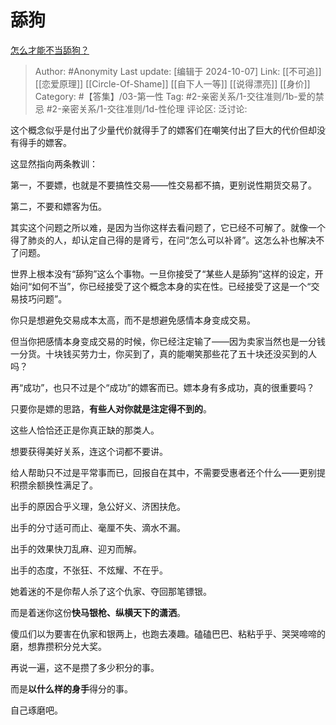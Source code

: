 # 舔狗
[怎么才能不当舔狗？](https://www.zhihu.com/question/264976486/answer/2613390212)

> Author: #Anonymity
> Last update: [编辑于 2024-10-07]
> Link: [[不可追]] [[恋爱原理]] [[Circle-Of-Shame]] [[自下人一等]] [[说得漂亮]] [[身价]]
> Category: #【答集】/03-第一性
> Tag: #2-亲密关系/1-交往准则/1b-爱的禁忌 #2-亲密关系/1-交往准则/1d-性伦理
> 评论区:
> 泛讨论:

这个概念似乎是付出了少量代价就得手了的嫖客们在嘲笑付出了巨大的代价但却没有得手的嫖客。

这显然指向两条教训：

第一，不要嫖，也就是不要搞性交易——性交易都不搞，更别说性期货交易了。

第二，不要和嫖客为伍。

其实这个问题之所以难，是因为当你这样去看问题了，它已经不可解了。就像一个得了肺炎的人，却认定自己得的是肾亏，在问“怎么可以补肾”。这怎么补也解决不了问题。

世界上根本没有“舔狗”这么个事物。一旦你接受了“某些人是舔狗”这样的设定，开始问“如何不当”，你已经接受了这个概念本身的实在性。已经接受了这是一个“交易技巧问题”。

你只是想避免交易成本太高，而不是想避免感情本身变成交易。

但当你把感情本身变成交易的时候，你已经注定输了——因为卖家当然也是一分钱一分货。十块钱买劳力士，你买到了，真的能嘲笑那些花了五十块还没买到的人吗？

再“成功”，也只不过是个“成功”的嫖客而已。嫖本身有多成功，真的很重要吗？

只要你是嫖的思路，**有些人对你就是注定得不到的**。

这些人恰恰还正是你真正缺的那类人。

想要获得美好关系，连这个词都不要讲。

给人帮助只不过是平常事而已，回报自在其中，不需要受惠者还个什么——更别提积攒余额换性满足了。

出手的原因合乎义理，急公好义、济困扶危。

出手的分寸适可而止、毫厘不失、滴水不漏。

出手的效果快刀乱麻、迎刃而解。

出手的态度，不张狂、不炫耀、不在乎。

她着迷的不是你帮人杀了这个仇家、夺回那笔镖银。

而是着迷你这份**快马银枪、纵横天下的潇洒**。

傻瓜们以为要害在仇家和银两上，也跑去凑趣。磕磕巴巴、粘粘乎乎、哭哭啼啼的磨，想靠攒积分兑大奖。

再说一遍，这不是攒了多少积分的事。

而是**以什么样的身手**得分的事。

自己琢磨吧。
